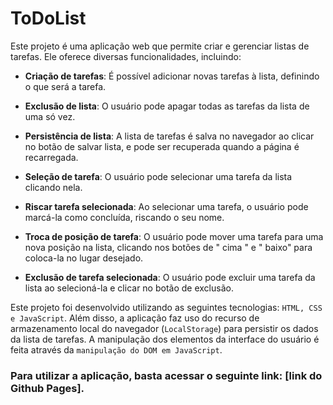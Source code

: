 # ToDoList
Este projeto é uma aplicação web que permite criar e gerenciar listas de tarefas. Ele oferece diversas funcionalidades, incluindo:

- **Criação de tarefas**: É possível adicionar novas tarefas à lista, definindo o que será a tarefa.

- **Exclusão de lista**: O usuário pode apagar todas as tarefas da lista de uma só vez.

- **Persistência de lista**: A lista de tarefas é salva no navegador ao clicar no botão de salvar lista, e pode ser recuperada quando a página é recarregada.

- **Seleção de tarefa**: O usuário pode selecionar uma tarefa da lista clicando nela.

- **Riscar tarefa selecionada**: Ao selecionar uma tarefa, o usuário pode marcá-la como concluída, riscando o seu nome.

- **Troca de posição de tarefa**: O usuário pode mover uma tarefa para uma nova posição na lista, clicando nos botões de " cima " e " baixo" para coloca-la no lugar desejado.

- **Exclusão de tarefa selecionada**: O usuário pode excluir uma tarefa da lista ao selecioná-la e clicar no botão de exclusão.

Este projeto foi desenvolvido utilizando as seguintes tecnologias: `HTML, CSS e JavaScript`. Além disso, a aplicação faz uso do recurso de armazenamento local do navegador (`LocalStorage`) para persistir os dados da lista de tarefas. A manipulação dos elementos da interface do usuário é feita através da `manipulação do DOM em JavaScript`.

### Para utilizar a aplicação, basta acessar o seguinte link: [link do Github Pages].
